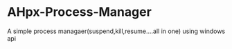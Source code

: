 # AHpx-Process-Manager
A simple process managaer(suspend,kill,resume....all in one) using windows api
